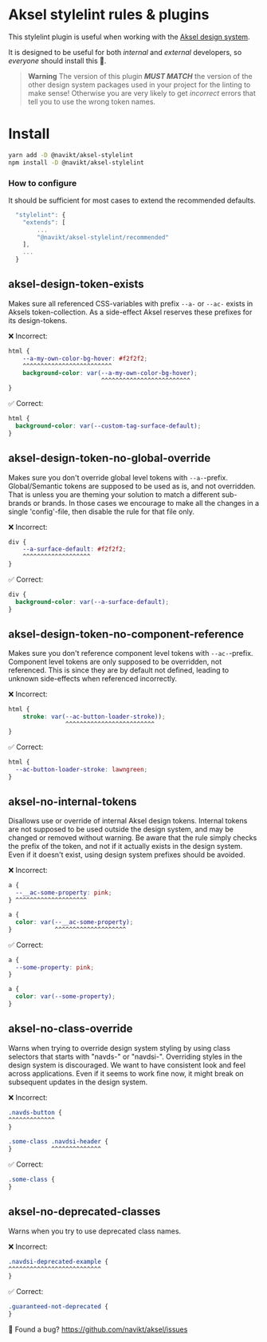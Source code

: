 # Aksel stylelint rules & plugins

This stylelint plugin is useful when working with the [Aksel design system](https://aksel.nav.no/).

It is designed to be useful for both _internal_ and _external_ developers, so _everyone_ should install this 🙌.

> **Warning**
> The version of this plugin **_MUST MATCH_** the version of the other design system packages used in your project for the linting to make sense!
> Otherwise you are very likely to get _incorrect_ errors that tell you to use the wrong token names.

# Install

```bash
yarn add -D @navikt/aksel-stylelint
npm install -D @navikt/aksel-stylelint
```

### How to configure

It should be sufficient for most cases to extend the recommended defaults.

```js
  "stylelint": {
    "extends": [
        ...
        "@navikt/aksel-stylelint/recommended"
    ],
    ...
  }
```

## aksel-design-token-exists

Makes sure all referenced CSS-variables with prefix `--a-` or `--ac-` exists in Aksels token-collection. As a side-effect Aksel reserves these prefixes for its design-tokens.

❌ Incorrect:

```css
html {
    --a-my-own-color-bg-hover: #f2f2f2;
    ^^^^^^^^^^^^^^^^^^^^^^^^^
    background-color: var(--a-my-own-color-bg-hover);
                          ^^^^^^^^^^^^^^^^^^^^^^^^^
}
```

✅ Correct:

```css
html {
  background-color: var(--custom-tag-surface-default);
}
```

## aksel-design-token-no-global-override

Makes sure you don't override global level tokens with `--a-`-prefix. Global/Semantic tokens are supposed to be used as is, and not overridden. That is unless you are theming your solution to match a different sub-brands or brands. In those cases we encourage to make all the changes in a single 'config'-file, then disable the rule for that file only.

❌ Incorrect:

```css
div {
    --a-surface-default: #f2f2f2;
    ^^^^^^^^^^^^^^^^^^^
}
```

✅ Correct:

```css
div {
  background-color: var(--a-surface-default);
}
```

## aksel-design-token-no-component-reference

Makes sure you don't reference component level tokens with `--ac-`-prefix. Component level tokens are only supposed to be overridden, not referenced.
This is since they are by default not defined, leading to unknown side-effects when referenced incorrectly.

❌ Incorrect:

```css
html {
    stroke: var(--ac-button-loader-stroke));
                ^^^^^^^^^^^^^^^^^^^^^^^^^
}
```

✅ Correct:

```css
html {
  --ac-button-loader-stroke: lawngreen;
}
```

## aksel-no-internal-tokens

Disallows use or override of internal Aksel design tokens. Internal tokens are not supposed to be used outside the design system, and may be changed or removed without warning. Be aware that the rule simply checks the prefix of the token, and not if it actually exists in the design system. Even if it doesn't exist, using design system prefixes should be avoided.

❌ Incorrect:

```css
a {
  --__ac-some-property: pink;
} ^^^^^^^^^^^^^^^^^^^^
```

```css
a {
  color: var(--__ac-some-property);
}            ^^^^^^^^^^^^^^^^^^^^
```

✅ Correct:

```css
a {
  --some-property: pink;
}
```

```css
a {
  color: var(--some-property);
}
```

## aksel-no-class-override

Warns when trying to override design system styling by using class selectors that starts with "navds-" or "navdsi-". Overriding styles in the design system is discouraged. We want to have consistent look and feel across applications. Even if it seems to work fine now, it might break on subsequent updates in the design system.

❌ Incorrect:

```css
.navds-button {
^^^^^^^^^^^^^
}
```

```css
.some-class .navdsi-header {
}           ^^^^^^^^^^^^^^
```

✅ Correct:

```css
.some-class {
}
```

## aksel-no-deprecated-classes

Warns when you try to use deprecated class names.

❌ Incorrect:

```css
.navdsi-deprecated-example {
^^^^^^^^^^^^^^^^^^^^^^^^^^
}
```

✅ Correct:

```css
.guaranteed-not-deprecated {
}
```

🐛 Found a bug? https://github.com/navikt/aksel/issues
